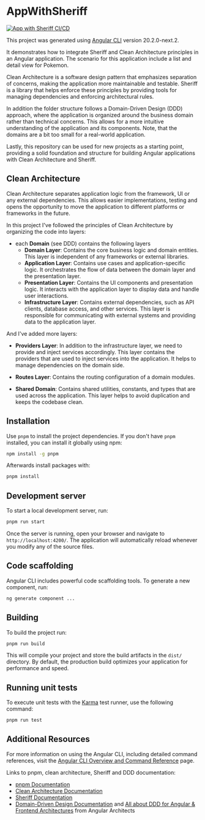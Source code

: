 # AppWithSheriff

[![App with Sheriff CI/CD](https://github.com/kloener/app-with-sheriff/actions/workflows/node.js.yml/badge.svg)](https://github.com/kloener/app-with-sheriff/actions/workflows/node.js.yml)

This project was generated using [Angular CLI](https://github.com/angular/angular-cli) version 20.2.0-next.2.

It demonstrates how to integrate Sheriff and Clean Architecture principles in an Angular application. The scenario for this application include a list and detail view for Pokemon.

Clean Architecture is a software design pattern that emphasizes separation of concerns, making the application more maintainable and testable. Sheriff is a library that helps enforce these principles by providing tools for managing dependencies and enforcing architectural rules.

In addition the folder structure follows a Domain-Driven Design (DDD) approach, where the application is organized around the business domain rather than technical concerns. This allows for a more intuitive understanding of the application and its components. Note, that the domains are a bit too small for a real-world application.

Lastly, this repository can be used for new projects as a starting point, providing a solid foundation and structure for building Angular applications with Clean Architecture and Sheriff.

## Clean Architecture

Clean Architecture separates application logic from the framework, UI or any external dependencies. This allows easier implementations, testing and opens the opportunity to move the application to different platforms or frameworks in the future.

In this project I've followed the principles of Clean Architecture by organizing the code into layers:

- each **Domain** (see DDD) contains the following layers
  - **Domain Layer**: Contains the core business logic and domain entities. This layer is independent of any frameworks or external libraries.
  - **Application Layer**: Contains use cases and application-specific logic. It orchestrates the flow of data between the domain layer and the presentation layer.
  - **Presentation Layer**: Contains the UI components and presentation logic. It interacts with the application layer to display data and handle user interactions.
  - **Infrastructure Layer**: Contains external dependencies, such as API clients, database access, and other services. This layer is responsible for communicating with external systems and providing data to the application layer.

And I've added more layers:

- **Providers Layer**: In addition to the infrastructure layer, we need to provide and inject services accordingly. This layer contains the providers that are used to inject services into the application. It helps to manage dependencies on the domain side.
- **Routes Layer**: Contains the routing configuration of a domain modules.

- **Shared Domain**: Contains shared utilities, constants, and types that are used across the application. This layer helps to avoid duplication and keeps the codebase clean.

## Installation

Use `pnpm` to install the project dependencies. If you don't have `pnpm` installed, you can install it globally using npm:

```bash
npm install -g pnpm
```

Afterwards install packages with:

```bash
pnpm install
```

## Development server

To start a local development server, run:

```bash
pnpm run start
```

Once the server is running, open your browser and navigate to `http://localhost:4200/`. The application will automatically reload whenever you modify any of the source files.

## Code scaffolding

Angular CLI includes powerful code scaffolding tools. To generate a new component, run:

```bash
ng generate component ...
```

## Building

To build the project run:

```bash
pnpm run build
```

This will compile your project and store the build artifacts in the `dist/` directory. By default, the production build optimizes your application for performance and speed.

## Running unit tests

To execute unit tests with the [Karma](https://karma-runner.github.io) test runner, use the following command:

```bash
pnpm run test
```

## Additional Resources

For more information on using the Angular CLI, including detailed command references, visit the [Angular CLI Overview and Command Reference](https://angular.dev/tools/cli) page.

Links to pnpm, clean architecture, Sheriff and DDD documentation:

- [pnpm Documentation](https://pnpm.io/)
- [Clean Architecture Documentation](https://www.geeksforgeeks.org/system-design/complete-guide-to-clean-architecture/)
- [Sheriff Documentation](https://sheriff.softarc.io/docs/introduction)
- [Domain-Driven Design Documentation](https://www.domainlanguage.com/ddd/) and [All about DDD for Angular & Frontend Architectures](https://www.angulararchitects.io/blog/all-about-ddd-for-frontend-architectures-with-angular-co/) from Angular Architects
